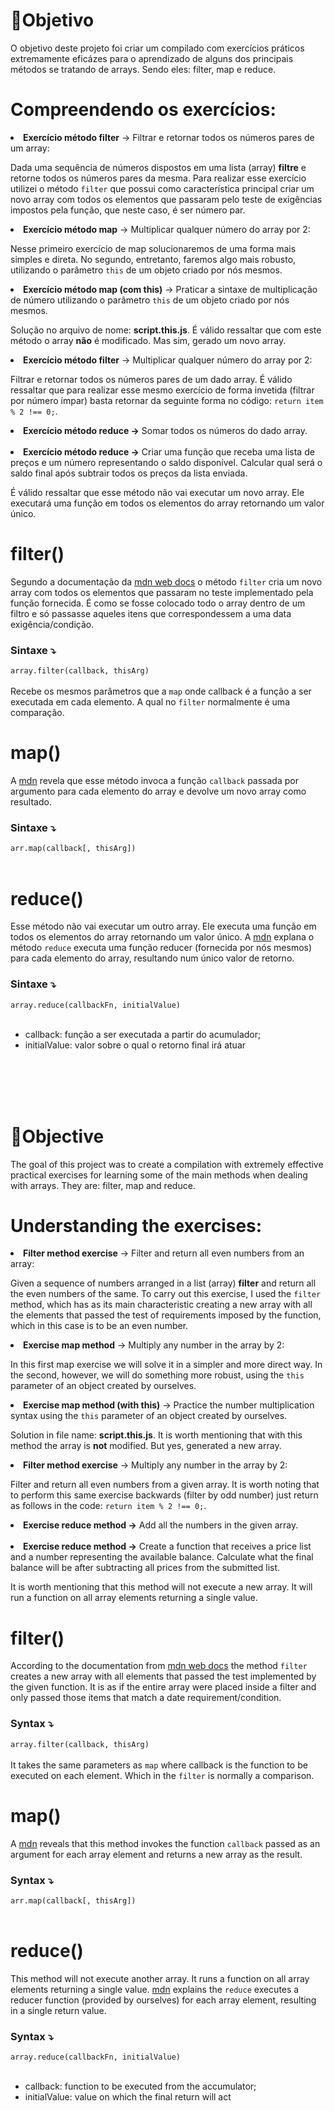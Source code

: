 # 🎱Objetivo
<p>O objetivo deste projeto foi criar um compilado com exercícios práticos extremamente eficázes para o aprendizado de alguns dos principais métodos se tratando de arrays. Sendo eles: filter, map e reduce.</p>
<h1>Compreendendo os exercícios:</h1>
<b><li>Exercício método filter</b> → Filtrar e retornar todos os números pares de um array:</li>
<p>Dada uma sequência de números dispostos em uma lista (array) <b>filtre</b> e retorne todos os números pares da mesma. Para realizar esse exercício utilizei o método <code>filter</code> que possui como característica principal criar um novo array com todos os elementos que passaram pelo teste de exigências impostos pela função, que neste caso, é ser número par.</p>
<b><li>Exercício método map</b> → Multiplicar qualquer número do array por 2:</li></b>
<p>Nesse primeiro exercício de map solucionaremos de uma forma mais simples e direta. No segundo, entretanto, faremos algo mais robusto, utilizando o parâmetro <code>this</code> de um objeto criado por nós mesmos. </p>
<b><li>Exercício método map (com this)</b> → Praticar a sintaxe de multiplicação de número utilizando o parâmetro <code>this</code> de um objeto criado por nós mesmos.</li></b>
<p>Solução no arquivo de nome: <b>script.this.js</b>. É válido ressaltar que com este método o array <b>não</b> é modificado. Mas sim, gerado um novo array.</p>
<b><li>Exercício método filter</b> → Multiplicar qualquer número do array por 2:</li>
<p>Filtrar e retornar todos os números pares de um dado array. É válido ressaltar que para realizar esse mesmo exercício de forma invetida (filtrar por número ímpar) basta retornar da seguinte forma no código: <code>return item % 2 !== 0;</code>.</p>
<b><li>Exercício método reduce →</b> Somar todos os números do dado array.</li><br>
<b><li>Exercício método reduce →</b> Criar uma função que receba uma lista de preços e um número representando o saldo disponível. Calcular qual será o saldo final após subtrair todos os preços da lista enviada.</li> 
<p>É válido ressaltar que esse método não vai executar um novo array. Ele executará uma função em todos os elementos do array retornando um valor único. </p>
<h1>filter()</h1>
<p>Segundo a documentação da <a href="https://developer.mozilla.org/pt-BR/docs/Web/JavaScript/Reference/Global_Objects/Array/filter">mdn web docs</a> o método <code>filter</code> cria um novo array com todos os elementos que passaram no teste implementado pela função fornecida. É como se fosse colocado todo o array dentro de um filtro e só passasse aqueles itens que correspondessem a uma data exigência/condição. 
<h3> Sintaxe ⤵️</h3>
<p><code>array.filter(callback, thisArg)</code><br></br>
Recebe os mesmos parâmetros que a <code>map</code> onde callback é a função a ser executada em cada elemento. A qual no <code>filter</code> normalmente é uma comparação.  
<h1>map()</h1>
<p>A <a href="https://developer.mozilla.org/pt-BR/docs/Web/JavaScript/Reference/Global_Objects/Array/map">mdn</a> revela que esse método invoca a função <code>callback</code> passada por argumento para cada elemento do array e devolve um novo array como resultado.</p>
<h3>Sintaxe ⤵️</h3>
<code>arr.map(callback[, thisArg])</code><br></br>
<h1>reduce()</h1>
<p>Esse método não vai executar um outro array. Ele executa uma função em todos os elementos do array retornando um valor único. A <a href="https://developer.mozilla.org/pt-BR/docs/Web/JavaScript/Reference/Global_Objects/Array/reduce">mdn</a> explana o método <code>reduce</code> executa uma função reducer (fornecida por nós mesmos) para cada elemento do array, resultando num único valor de retorno.</p>
<h3>Sintaxe ⤵️</h3>
<code>array.reduce(callbackFn, initialValue)</code><br></br>
<ul>
<li>callback: função a ser executada a partir do acumulador;</li>
<li>initialValue: valor sobre o qual o retorno final irá atuar</li>
</ul>




<br></br>
<br></br>




# 🎱Objective
<p>The goal of this project was to create a compilation with extremely effective practical exercises for learning some of the main methods when dealing with arrays. They are: filter, map and reduce.</p>
<h1>Understanding the exercises:</h1>
<b><li>Filter method exercise</b> → Filter and return all even numbers from an array:</li>
<p>Given a sequence of numbers arranged in a list (array) <b>filter</b> and return all the even numbers of the same. To carry out this exercise, I used the <code>filter</code> method, which has as its main characteristic creating a new array with all the elements that passed the test of requirements imposed by the function, which in this case is to be an even number.</p >
<b><li>Exercise map method</b> → Multiply any number in the array by 2:</li></b>
<p>In this first map exercise we will solve it in a simpler and more direct way. In the second, however, we will do something more robust, using the <code>this</code> parameter of an object created by ourselves. </p>
<b><li>Exercise map method (with this)</b> → Practice the number multiplication syntax using the <code>this</code> parameter of an object created by ourselves.</li></ b>
<p>Solution in file name: <b>script.this.js</b>. It is worth mentioning that with this method the array is <b>not</b> modified. But yes, generated a new array.</p>
<b><li>Filter method exercise</b> → Multiply any number in the array by 2:</li>
<p>Filter and return all even numbers from a given array. It is worth noting that to perform this same exercise backwards (filter by odd number) just return as follows in the code: <code>return item % 2 !== 0;</code>.</p>
<b><li>Exercise reduce method →</b> Add all the numbers in the given array.</li><br>
<b><li>Exercise reduce method →</b> Create a function that receives a price list and a number representing the available balance. Calculate what the final balance will be after subtracting all prices from the submitted list.</li>
<p>It is worth mentioning that this method will not execute a new array. It will run a function on all array elements returning a single value. </p>
<h1>filter()</h1>
<p>According to the documentation from <a href="https://developer.mozilla.org/pt-BR/docs/Web/JavaScript/Reference/Global_Objects/Array/filter">mdn web docs</a> the method <code>filter</code> creates a new array with all elements that passed the test implemented by the given function. It is as if the entire array were placed inside a filter and only passed those items that match a date requirement/condition.
<h3> Syntax ⤵️</h3>
<p><code>array.filter(callback, thisArg)</code><br></br>
It takes the same parameters as <code>map</code> where callback is the function to be executed on each element. Which in the <code>filter</code> is normally a comparison.
<h1>map()</h1>
<p>A <a href="https://developer.mozilla.org/en-US/docs/Web/JavaScript/Reference/Global_Objects/Array/map">mdn</a> reveals that this method invokes the function <code>callback</code> passed as an argument for each array element and returns a new array as the result.</p>
<h3>Syntax ⤵️</h3>
<code>arr.map(callback[, thisArg])</code><br></br>
<h1>reduce()</h1>
<p>This method will not execute another array. It runs a function on all array elements returning a single value. <a href="https://developer.mozilla.org/en-US/docs/Web/JavaScript/Reference/Global_Objects/Array/reduce">mdn</a> explains the <code>reduce</code > executes a reducer function (provided by ourselves) for each array element, resulting in a single return value.</p>
<h3>Syntax ⤵️</h3>
<code>array.reduce(callbackFn, initialValue)</code><br></br>
<ul>
<li>callback: function to be executed from the accumulator;</li>
<li>initialValue: value on which the final return will act</li>
</ul>

